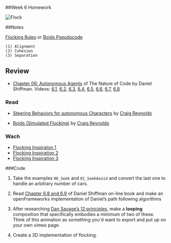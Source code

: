 
##Week 6 Homework

![Flock](http://i.giphy.com/YWPFsdZOARWkE.gif)

##Notes

[Flocking Rules](https://gamedevelopment.tutsplus.com/tutorials/3-simple-rules-of-flocking-behaviors-alignment-cohesion-and-separation--gamedev-3444) or [Boids Pseudocode](http://www.kfish.org/boids/pseudocode.html)

	(1) Alignment
	(2) Cohesion
	(3) Separation



## Review 

* [Chapter 06: Autonomous Agents](http://natureofcode.com/book/chapter-6-autonomous-agents/) of The Nature of Code by Daniel Shiffman. Videos: [6.1](https://vimeo.com/channels/natureofcode/63089178), [6.2](https://vimeo.com/channels/natureofcode/63089177), [6.3](https://vimeo.com/channels/natureofcode/63089179), [6.4](https://vimeo.com/channels/natureofcode/63101109), [6.5](https://vimeo.com/channels/natureofcode/63101108), [6.6](https://vimeo.com/channels/natureofcode/63928276), [6.7](https://vimeo.com/channels/natureofcode/63928275), [6.8](https://vimeo.com/channels/natureofcode/63928274)

### Read

* [Steering Behaviors for autonomous Characters](http://www.red3d.com/cwr/steer/) by [Craig Reynolds](http://www.red3d.com/cwr/)

* [Boids (Simulated Flocking)](http://www.red3d.com/cwr/boids/) by [Craig Reynolds](http://www.red3d.com/cwr/)


### Wach

* [Flocking Inspiraton 1](https://vimeo.com/2481794)
* [Flocking Inspiration 2](https://vimeo.com/98351279)
* [Flocking Inspiration 3](https://vimeo.com/39703241)



###Code

1. Take the examples ```00_Seek``` and ```01_SeekAvoid``` and convert the last one to handle an arbitrary number of cars.

2. Read [Chapter 6.8 and 6.9](http://natureofcode.com/book/chapter-6-autonomous-agents/) of Daniel Shiffman on-line book and make an openFrameworks implementation of Daniel’s path following algorithms

3. After researching [Dan Savage’s 12 principles](http://en.wikipedia.org/wiki/12_basic_principles_of_animation), make a **looping** composition that specifically embodies a minimum of two of these.  Think of this animation as something you'd want to export and put up on your own vimeo page.

4. Create a 3D implementation of flocking.  
